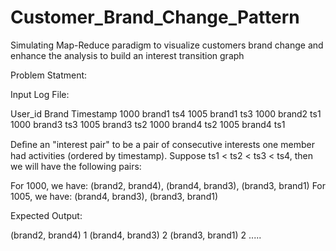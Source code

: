 Customer_Brand_Change_Pattern
=============================

Simulating Map-Reduce paradigm to visualize customers brand change and enhance the analysis to build an interest transition graph


Problem Statment:

Input Log File:

User_id Brand Timestamp
1000    brand1 ts4
1005    brand1 ts3
1000    brand2 ts1
1000    brand3 ts3
1005    brand3 ts2
1000    brand4 ts2
1005    brand4 ts1

Deﬁne an "interest pair" to be a pair of consecutive interests one member had activities (ordered by timestamp). Suppose ts1 < ts2 < ts3 < ts4, then we
will have the following pairs:


For 1000, we have: (brand2, brand4), (brand4, brand3), (brand3, brand1)
For 1005, we have: (brand4, brand3), (brand3, brand1)

Expected Output:

(brand2, brand4) 1
(brand4, brand3) 2
(brand3, brand1) 2
.....

